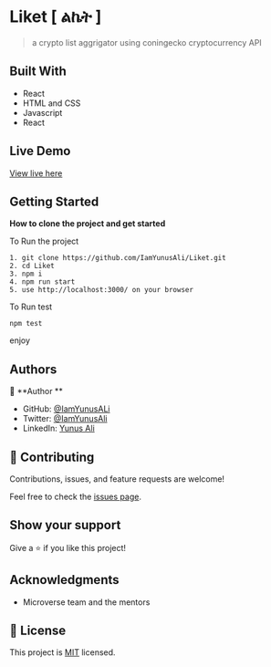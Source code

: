 # Liket [ ልኬት ]

> a crypto list aggrigator using coningecko cryptocurrency API

## Built With

- React
- HTML and CSS
- Javascript
- React

## Live Demo

[View live here]()

## Getting Started

**How to clone the project and get started**

To Run the project

```
1. git clone https://github.com/IamYunusAli/Liket.git
2. cd Liket
3. npm i
4. npm run start
5. use http://localhost:3000/ on your browser
```

To Run test

```
npm test

```

enjoy

## Authors

👤 **Author **

- GitHub: [@IamYunusALi](https://github.com/iamyunusali)
- Twitter: [@IamYunusAli](https://twitter.com/iamyunusali)
- LinkedIn: [Yunus Ali](https://linkedin.com/in/iamyunusali)

## 🤝 Contributing

Contributions, issues, and feature requests are welcome!

Feel free to check the [issues page](../../issues/).

## Show your support

Give a ⭐️ if you like this project!

## Acknowledgments

- Microverse team and the mentors

## 📝 License

This project is [MIT](./MIT.md) licensed.
